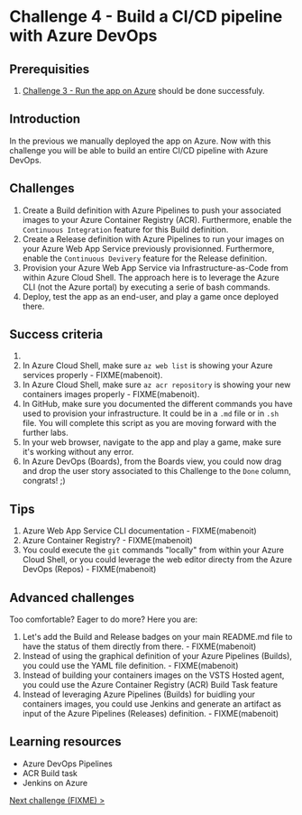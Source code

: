 # Challenge 4 - Build a CI/CD pipeline with Azure DevOps

## Prerequisities

1. [Challenge 3 - Run the app on Azure](./RunOnAzure.md) should be done successfuly.

## Introduction

In the previous we manually deployed the app on Azure. Now with this challenge you will be able to build an entire CI/CD pipeline with Azure DevOps.

## Challenges

1. Create a Build definition with Azure Pipelines to push your associated images to your Azure Container Registry (ACR). Furthermore, enable the `Continuous Integration` feature for this Build definition.
2. Create a Release definition with Azure Pipelines to run your images on your Azure Web App Service previously provisionned. Furthermore, enable the `Continuous Devivery` feature for the Release definition.
3. Provision your Azure Web App Service via Infrastructure-as-Code from within Azure Cloud Shell. The approach here is to leverage the Azure CLI (not the Azure portal) by executing a serie of bash commands.
4. Deploy, test the app as an end-user, and play a game once deployed there.

## Success criteria

1. 
2. In Azure Cloud Shell, make sure `az web list` is showing your Azure services properly - FIXME(mabenoit).
3. In Azure Cloud Shell, make sure `az acr repository` is showing your new containers images properly - FIXME(mabenoit).
4. In GitHub, make sure you documented the different commands you have used to provision your infrastructure. It could be in a `.md` file or in `.sh` file. You will complete this script as you are moving forward with the further labs.
5. In your web browser, navigate to the app and play a game, make sure it's working without any error.
6. In Azure DevOps (Boards), from the Boards view, you could now drag and drop the user story associated to this Challenge to the `Done` column, congrats! ;)

## Tips

1. Azure Web App Service CLI documentation - FIXME(mabenoit)
2. Azure Container Registry? - FIXME(mabenoit)
3. You could execute the `git` commands "locally" from within your Azure Cloud Shell, or you could leverage the web editor directy from the Azure DevOps (Repos) - FIXME(mabenoit)

## Advanced challenges

Too comfortable? Eager to do more? Here you are:

1. Let's add the Build and Release badges on your main README.md file to have the status of them directly from there. - FIXME(mabenoit)
2. Instead of using the graphical definition of your Azure Pipelines (Builds), you could use the YAML file definition. - FIXME(mabenoit)
3. Instead of building your containers images on the VSTS Hosted agent, you could use the Azure Container Registry (ACR) Build Task feature
4. Instead of leveraging Azure Pipelines (Builds) for buidling your containers images, you could use Jenkins and generate an artifact as input of the Azure Pipelines (Releases) definition. - FIXME(mabenoit)

## Learning resources

- Azure DevOps Pipelines
- ACR Build task
- Jenkins on Azure

[Next challenge (FIXME) >](./)